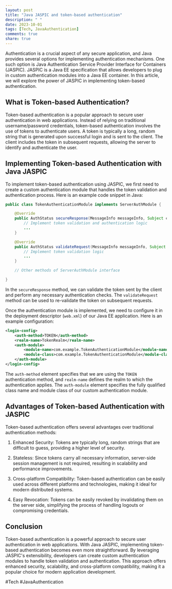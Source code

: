 ```yaml
---
layout: post
title: "Java JASPIC and token-based authentication"
description: " "
date: 2023-10-01
tags: [Tech, JavaAuthentication]
comments: true
share: true
---
```


Authentication is a crucial aspect of any secure application, and Java provides several options for implementing authentication mechanisms. One such option is Java Authentication Service Provider Interface for Containers (JASPIC). JASPIC is a Java EE specification that allows developers to plug in custom authentication modules into a Java EE container. In this article, we will explore the power of JASPIC in implementing token-based authentication.

## What is Token-based Authentication?

Token-based authentication is a popular approach to secure user authentication in web applications. Instead of relying on traditional username/password credentials, token-based authentication involves the use of tokens to authenticate users. A token is typically a long, random string that is generated upon successful login and is sent to the client. The client includes the token in subsequent requests, allowing the server to identify and authenticate the user.

## Implementing Token-based Authentication with Java JASPIC

To implement token-based authentication using JASPIC, we first need to create a custom authentication module that handles the token validation and authentication process. Here is an example code snippet in Java:

```java
public class TokenAuthenticationModule implements ServerAuthModule {

    @Override
    public AuthStatus secureResponse(MessageInfo messageInfo, Subject clientSubject) throws AuthException {
        // Implement token validation and authentication logic
        ...
    }

    @Override
    public AuthStatus validateRequest(MessageInfo messageInfo, Subject clientSubject, Subject serviceSubject) throws AuthException {
        // Implement token validation logic
        ...
    }

    // Other methods of ServerAuthModule interface

}
```

In the `secureResponse` method, we can validate the token sent by the client and perform any necessary authentication checks. The `validateRequest` method can be used to re-validate the token on subsequent requests.

Once the authentication module is implemented, we need to configure it in the deployment descriptor (`web.xml`) of our Java EE application. Here is an example configuration:

```xml
<login-config>
    <auth-method>TOKEN</auth-method>
    <realm-name>TokenRealm</realm-name>
    <auth-module>
        <module-name>com.example.TokenAuthenticationModule</module-name>
        <module-class>com.example.TokenAuthenticationModule</module-class>
    </auth-module>
</login-config>
```

The `auth-method` element specifies that we are using the `TOKEN` authentication method, and `realm-name` defines the realm to which the authentication applies. The `auth-module` element specifies the fully qualified class name and module class of our custom authentication module.

## Advantages of Token-based Authentication with JASPIC

Token-based authentication offers several advantages over traditional authentication methods:

1. Enhanced Security: Tokens are typically long, random strings that are difficult to guess, providing a higher level of security.

2. Stateless: Since tokens carry all necessary information, server-side session management is not required, resulting in scalability and performance improvements.

3. Cross-platform Compatibility: Token-based authentication can be easily used across different platforms and technologies, making it ideal for modern distributed systems.

4. Easy Revocation: Tokens can be easily revoked by invalidating them on the server side, simplifying the process of handling logouts or compromising credentials.

## Conclusion

Token-based authentication is a powerful approach to secure user authentication in web applications. With Java JASPIC, implementing token-based authentication becomes even more straightforward. By leveraging JASPIC's extensibility, developers can create custom authentication modules to handle token validation and authentication. This approach offers enhanced security, scalability, and cross-platform compatibility, making it a popular choice for modern application development.

#Tech #JavaAuthentication